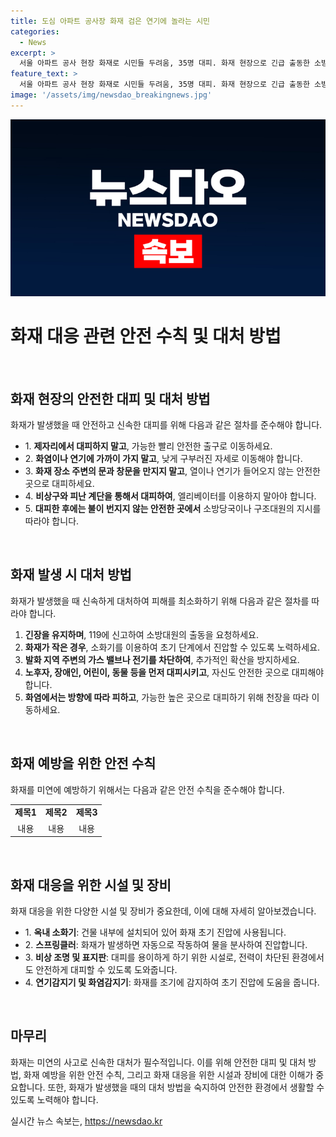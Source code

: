 ```yaml
---
title: 도심 아파트 공사장 화재 검은 연기에 놀라는 시민
categories:
  - News
excerpt: >
  서울 아파트 공사 현장 화재로 시민들 두려움, 35명 대피. 화재 현장으로 긴급 출동한 소방차, 폭죽 터지는 듯한 폭발음 속에서 진화. 작업자 35명 중 12명 연기 흡입, 5명 병원 이송. 화재 원인은 공사장 내 차량에서 발화되어 여러 가능성 열어두고 조사 중.
feature_text: >
  서울 아파트 공사 현장 화재로 시민들 두려움, 35명 대피. 화재 현장으로 긴급 출동한 소방차, 폭죽 터지는 듯한 폭발음 속에서 진화. 작업자 35명 중 12명 연기 흡입, 5명 병원 이송. 화재 원인은 공사장 내 차량에서 발화되어 여러 가능성 열어두고 조사 중.
image: '/assets/img/newsdao_breakingnews.jpg'
---
```


<p><img src="/assets/img/newsdao_breakingnews.jpg" alt="koreaapp 속보" /></p>

<h1 data-ke-size="size26">화재 대응 관련 안전 수칙 및 대처 방법</h1>

<p data-ke-size="size16">&nbsp;</p>

<h2 data-ke-size="size26">화재 현장의 안전한 대피 및 대처 방법</h2>

<p data-ke-size="size16">화재가 발생했을 때 안전하고 신속한 대피를 위해 다음과 같은 절차를 준수해야 합니다.</p>

<ul>
  <li>1. <b>제자리에서 대피하지 말고</b>, 가능한 빨리 안전한 출구로 이동하세요.</li>
  <li>2. <b>화염이나 연기에 가까이 가지 말고</b>, 낮게 구부러진 자세로 이동해야 합니다.</li>
  <li>3. <b>화재 장소 주변의 문과 창문을 만지지 말고</b>, 열이나 연기가 들어오지 않는 안전한 곳으로 대피하세요.</li>
  <li>4. <b>비상구와 피난 계단을 통해서 대피하여</b>, 엘리베이터를 이용하지 말아야 합니다.</li>
  <li>5. <b>대피한 후에는 불이 번지지 않는 안전한 곳에서</b> 소방당국이나 구조대원의 지시를 따라야 합니다.</li>
</ul>

<p data-ke-size="size16">&nbsp;</p>

<h2 data-ke-size="size26">화재 발생 시 대처 방법</h2>

<p data-ke-size="size16">화재가 발생했을 때 신속하게 대처하여 피해를 최소화하기 위해 다음과 같은 절차를 따라야 합니다.</p>

<ol>
  <li><b>긴장을 유지하며</b>, 119에 신고하여 소방대원의 출동을 요청하세요.</li>
  <li><b>화재가 작은 경우</b>, 소화기를 이용하여 초기 단계에서 진압할 수 있도록 노력하세요.</li>
  <li><b>발화 지역 주변의 가스 밸브나 전기를 차단하여</b>, 추가적인 확산을 방지하세요.</li>
  <li><b>노후자, 장애인, 어린이, 동물 등을 먼저 대피시키고</b>, 자신도 안전한 곳으로 대피해야 합니다.</li>
  <li><b>화염에서는 방향에 따라 피하고</b>, 가능한 높은 곳으로 대피하기 위해 천장을 따라 이동하세요.</li>
</ol>

<p data-ke-size="size16">&nbsp;</p>

<h2 data-ke-size="size26">화재 예방을 위한 안전 수칙</h2>

<p data-ke-size="size16">화재를 미연에 예방하기 위해서는 다음과 같은 안전 수칙을 준수해야 합니다.</p>

<table>
  <tbody>
    <tr>
      <td style="text-align: center; height: 17px;"><b>제목1</b></td>
      <td style="text-align: center; height: 17px;"><b>제목2</b></td>
      <td style="text-align: center; height: 17px;"><b>제목3</b></td>
    </tr>
    <tr>
      <td style="text-align: center; height: 17px;">내용</td>
      <td style="text-align: center; height: 17px;">내용</td>
      <td style="text-align: center; height: 17px;">내용</td>
    </tr>
  </tbody>
</table>

<p data-ke-size="size16">&nbsp;</p>

<h2 data-ke-size="size26">화재 대응을 위한 시설 및 장비</h2>

<p data-ke-size="size16">화재 대응을 위한 다양한 시설 및 장비가 중요한데, 이에 대해 자세히 알아보겠습니다.</p>

<ul>
  <li>1. <b>옥내 소화기</b>: 건물 내부에 설치되어 있어 화재 초기 진압에 사용됩니다.</li>
  <li>2. <b>스프링클러</b>: 화재가 발생하면 자동으로 작동하여 물을 분사하여 진압합니다.</li>
  <li>3. <b>비상 조명 및 표지판</b>: 대피를 용이하게 하기 위한 시설로, 전력이 차단된 환경에서도 안전하게 대피할 수 있도록 도와줍니다.</li>
  <li>4. <b>연기감지기 및 화염감지기</b>: 화재를 조기에 감지하여 초기 진압에 도움을 줍니다.</li>
</ul>

<p data-ke-size="size16">&nbsp;</p>

<h2 data-ke-size="size26">마무리</h2>

<p data-ke-size="size16">화재는 미연의 사고로 신속한 대처가 필수적입니다. 이를 위해 안전한 대피 및 대처 방법, 화재 예방을 위한 안전 수칙, 그리고 화재 대응을 위한 시설과 장비에 대한 이해가 중요합니다. 또한, 화재가 발생했을 때의 대처 방법을 숙지하여 안전한 환경에서 생활할 수 있도록 노력해야 합니다.</p>
실시간 뉴스 속보는, <a href="https://newsdao.kr" rel="dofollow">https://newsdao.kr</a>


